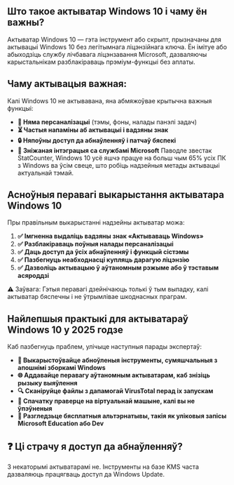 ## Што такое актыватар Windows 10 і чаму ён важны?
Актыватар Windows 10 — гэта інструмент або скрыпт, прызначаны для актывацыі Windows 10 без легітымнага ліцэнзійнага ключа. Ён імітуе або абыходзіць службу лічбавага ліцэнзавання Microsoft, дазваляючы карыстальнікам разблакіраваць прэміум-функцыі без аплаты.

## Чаму актывацыя важная:
Калі Windows 10 не актывавана, яна абмяжоўвае крытычна важныя функцыі:
- **🚫 Няма персаналізацыі** (тэмы, фоны, налады панэлі задач)
- **⏳ Частыя напаміны аб актывацыі і вадзяны знак**
- **🔒 Няпоўны доступ да абнаўленняў і патчаў бяспекі**
- **💼 Зніжаная інтэграцыя са службамі Microsoft**
Паводле звестак StatCounter, Windows 10 усё яшчэ працуе на больш чым 65% усіх ПК з Windows ва ўсім свеце, што робіць надзейныя метады актывацыі актуальнай тэмай.

## Асноўныя перавагі выкарыстання актыватара Windows 10
Пры правільным выкарыстанні надзейны актыватар можа:
1. **✅ Імгненна выдаліць вадзяны знак «Актываваць Windows»**
1. **✅ Разблакіраваць поўныя налады персаналізацыі**
1. **✅ Даць доступ да ўсіх абнаўленняў і функцый сістэмы**
1. **✅ Пазбегнуць неабходнасці купляць дарагую ліцэнзію**
1. **✅ Дазволіць актывацыю ў аўтаномным рэжыме або ў тэставым асяроддзі**

⚠️ Заўвага: Гэтыя перавагі дзейнічаюць толькі ў тым выпадку, калі актыватар бяспечны і не ўтрымлівае шкоднасных праграм.

## Найлепшыя практыкі для актыватараў Windows 10 у 2025 годзе
Каб пазбегнуць праблем, улічыце наступныя парады экспертаў:
- **🔄 Выкарыстоўвайце абноўленыя інструменты, сумяшчальныя з апошнімі зборкамі Windows**
- **🌐 Аддавайце перавагу аўтаномным актыватарам, каб знізіць рызыку выяўлення**
- **🔍 Сканіруйце файлы з дапамогай VirusTotal перад іх запускам**
- **🧪 Спачатку праверце на віртуальнай машыне, калі вы не ўпэўненыя**
- **📘 Разгледзьце бясплатныя альтэрнатывы, такія як уліковыя запісы Microsoft Education або Dev**

## ❓ Ці страчу я доступ да абнаўленняў?
З некаторымі актыватарамі не. Інструменты на базе KMS часта дазваляюць працягваць доступ да Windows Update.
